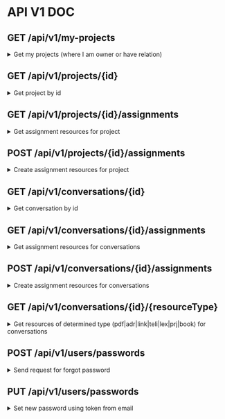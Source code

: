 # API V1 DOC

## GET /api/v1/my-projects
<details>
  <summary>Get my projects (where I am owner or have relation)</summary>
  
  ### Response
  ```json
[
    {
        "id":1,
        "name":"Project Name"
    }
]
```
</details>

## GET /api/v1/projects/{id}
<details>
  <summary>Get project by id</summary>

  ### Response
  ```json
{
    "project": {
        "id": 1,
        "name": "Name",
        "project_data":{
            "id":1,
            "sheet":"Text",
            "is_private":false,
            "is_for_related_users":false,
            "is_all_records":false,
            "rel_users":[
                {
                    "id":1,
                    "user":{
                       "id":1,
                       "username":"user",
                       "is_show_help":false,
                       "is_agreed_with_term":true,
                       "is_check_max_link":true
                    },
                    "read_only":false
                }
            ]
        },
        "user": {
            "id":1,
            "username":"user",
            "is_show_help":false,
            "is_agreed_with_term":true,
            "is_check_max_link":true
        },
        "created":"2020-03-17T19:48:33+0000"
    },
    "resourceInfo": {
        "prjc":"0",
        "lexc":"0",
        "pdfc":"0",
        "telic":"0",
        "linkc":"0",
        "adrc":"0",
        "bookc":"0",
        "convc":"0"
    },
    "isOwner": true
}
```
</details>

## GET /api/v1/projects/{id}/assignments
<details>
  <summary>Get assignment resources for project</summary>

  ### Response
  ```json
[
    {
        "id":1,
        "resourceId":"1",
        "linkedResourceId": "1",
        "coefficient": 0,
        "userId":1
    }
]
```
</details>

## POST /api/v1/projects/{id}/assignments
<details>
  <summary>Create assignment resources for project</summary>

  ### Request
```json
{
  "resourceIds": [1,2]
}
```
  ### Response: code - 201
  ```json
[
    {
        "id":1,
        "resourceId":"1",
        "linkedResourceId": "1",
        "coefficient": 0,
        "userId":1
    }
]
```
</details>

## GET /api/v1/conversations/{id}
<details>
  <summary>Get conversation by id</summary>

  ### Response
  ```json
{
    "conversation":{
        "id":1,
        "name":"Name",
        "conversation_data":{
            "id":1,
            "sheet":"Text",
            "is_for_related_users":true,
            "messages":[
                {
                    "id":1,
                    "message":"test",
                    "user":{
                        "id":1,
                        "username":"user",
                        "is_show_help":false,
                        "is_agreed_with_term":true,
                        "is_check_max_link":true
                    },
                    "date":{"date":"2020-03-17 19:48:34.000000","timezone_type":3,"timezone":"UTC"}
                }
            ],
            "rel_users":[]
        },
        "user": {
              "id":1,
              "username":"user",
              "is_show_help":false,
              "is_agreed_with_term":true,
              "is_check_max_link":true
        },
        "created":"2020-03-17T19:48:33+0000"
    },
    "isOwner":true,
    "canEdit":true,
    "token":"token",
    "userId": 1
}
```
</details>

## GET /api/v1/conversations/{id}/assignments
<details>
  <summary>Get assignment resources for conversations</summary>

  ### Response
  ```json
[
    {
        "id":1,
        "resourceId":"1",
        "linkedResourceId": "1",
        "coefficient": 0,
        "userId":1
    }
]
```
</details>

## POST /api/v1/conversations/{id}/assignments
<details>
  <summary>Create assignment resources for conversations</summary>

  ### Request
```json
{
  "resourceIds": [1,2]
}
```
  ### Response: code - 201
  ```json
[
    {
        "id":1,
        "resourceId":"1",
        "linkedResourceId": "1",
        "coefficient": 0,
        "userId":1
    }
]
```
</details>

## GET /api/v1/conversations/{id}/{resourceType}
<details>
  <summary>Get resources of determined type (pdf|adr|link|teli|lex|prj|book) for conversations </summary>

  ### Response
  ```json
{
    "recordsTotal":1,
    "recordsFiltered": 1,
    "data": [{
        "id": 1,
        "name": "Name",
        "username": "user",
        "res12count": 1,
        "avgmark": 0,
        "isUserHook": 0,
        "isUserRead": 0,
        "coeff": 0,
        "coeffId": 1
    }],
    "resourceInfo": {
       "prjc":"0",
       "lexc":"0",
       "pdfc":"0",
       "telic":"0",
       "linkc":"0",
       "adrc":"0",
       "bookc":"0",
       "convc":"0"
    } 
}
```
</details>

## POST /api/v1/users/passwords
<details>
  <summary>Send request for forgot password</summary>

  ### Request
```json
{
  "email": "test@example.com"
}
```
  ### Response: code - 204
</details>

## PUT /api/v1/users/passwords
<details>
  <summary>Set new password using token from email</summary>

  ### Request
```json
{
  "token": "token",
  "password": "password"
}
```
  ### Response: code - 204
</details>